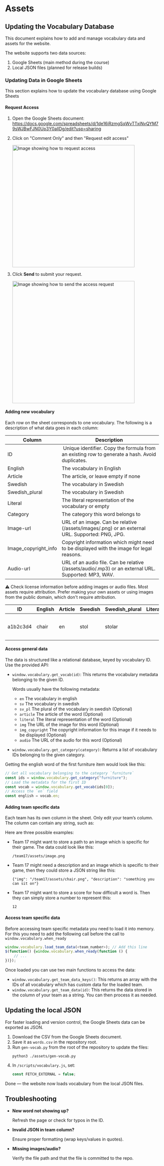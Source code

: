 # Assets

## Updating the Vocabulary Database

This document explains how to add and manage vocabulary data and assets for the website.

The website supports two data sources:
1. Google Sheets (main method during the course)
2. Local JSON files (planned for release builds)

### Updating Data in Google Sheets

This section explains how to update the vocabulary database using Google Sheets

#### Request Access

1. Open the Google Sheets document: <https://docs.google.com/spreadsheets/d/1de16iRzmgSqWvTTxiNvQYM79sWJBwFJN0Up3Y0allDg/edit?usp=sharing>
2. Click on "Comment Only" and then "Request edit access"

    <img src="./res/request-access-01.png" width="400" alt="Image showing how to request access">

3. Click **Send** to submit your request.

    <img src="./res/request-access-02.png" width="400" alt="Image showing how to send the access request">

#### Adding new vocabulary

Each row on the sheet corresponds to one vocabulary. The following is a description of what data goes in each column:

| Column | Description |
|----|---|
| ID | Unique identifier. Copy the formula from an existing row to generate a hash. Avoid duplicates. |
| English | The vocabulary in English |
| Article | The article, or leave empty if none |
| Swedish | The vocabulary in Swedish |
| Swedish_plural | The vocabulary in Swedish |
| Literal | The literal representation of the vocabulary or empty |
| Category | The category this word belongs to |
| Image-url | URL of an image. Can be relative (/assets/images/<id>.png) or an external URL. Supported: PNG, JPG. |
| Image_copyright_info | Copyright information which might need to be displayed with the image for legal reasons. |
| Audio-url | URL of an audio file. Can be relative (/assets/audio/<id>.mp3) or an external URL. Supported: MP3, WAV. |

⚠️ Check license information before adding images or audio files. Most assets require attribution. Prefer making your own assets or using images from the public domain, which don't require attribution.

| ID       | English | Article | Swedish | Swedish_plural | Literal | Category  | Image_URL                | Image_copyright_info | Audio_URL               |
| -------- | ------- | ------- | ------- |--------------- | ------- | --------- | ------------------------ | -------------------- | ----------------------- |
| a1b2c3d4 | chair   | en      | stol    | stolar         |         | furniture | /assets/images/chair.png | "Standard chair modern" by <a href="https://commons.wikimedia.org/wiki/user:Pk0001">Pk0001</a> licensed under <a href="https://creativecommons.org/licenses/by-sa/4.0">CC BY-SA 4.0</a> | /assets/audio/chair.mp3 |

#### Access general data

The data is structured like a relational database, keyed by vocabulary ID. Use the provided API:

* `window.vocabulary.get_vocab(id)`: This returns the vocabulary metadata belonging to the given ID.

    Words usually have the following metadata:
    - `en`              The vocabulary in english
    - `sv`              The vocabulary in swedish
    - `sv_pl`           The plural of the vocabulary in swedish (Optional)
    - `article`         The article of the word (Optional)
    - `literal`         The literal representation of the word (Optional)
    - `img`             The URL of the image for this word (Optional)
    - `img_copyright`   The copyright information for this image if it needs to be displayed (Optional)
    - `audio`           The URL of the audio for this word (Optional)

* `window.vocabulary.get_category(category)`: Returns a list of vocabulary IDs belonging to the given category.

Getting the english word of the first furniture item would look like this:

```js
// Get all vocabulary belonging to the category `furniture`
const ids = window.vocabulary.get_category("furniture");
// Load the metadata for the first ID
const vocab = window.vocabulary.get_vocab(ids[0]);
// Access the `en` field
const english = vocab.en;
```

#### Adding team specific data

Each team has its own column in the sheet. Only edit your team’s column. The column can contain any string, such as:

Here are three possible examples:
* Team 17 might want to store a path to an image which is specific for their game. The data could look like this:

    `/team17/assets/image.png`

* Team 17 might need a description and an image which is specific to their game, then they could store a JSON string like this:

    `{"img": "/team17/assets/chair.png", "description": "something you can sit on"}`

* Team 17 might want to store a score for how difficult a word is. Then they can simply store a number to represent this:

    `12`

#### Access team specific data

Before accessing team specific metadata you need to load it into memory. For this you need to add the following call before the call to `window.vocabulary.when_ready`

```js
window.vocabulary.load_team_data(<team_number>); // Add this line
$(function() {window.vocabulary.when_ready(function () {
    // ...
})});
```

Once loaded you can use two main functions to access the data:

* `window.vocabulary.get_team_data_keys()`: This returns an array with the IDs of all vocabulary which has custom data for the loaded team.
* `window.vocabulary.get_team_data(id)`: This returns the data stored in the column of your team as a string. You can then process it as needed.

## Updating the local JSON

For faster loading and version control, the Google Sheets data can be exported as JSON.

1. Download the CSV from the Google Sheets document.
2. Save it as `words.csv` in the repository root.
3. Run `gen-vocab.py` from the root of the repository to update the files:
    ```
    python3 ./assets/gen-vocab.py
    ```
4. In `/scripts/vocabulary.js`, set:
    ```js
    const FETCH_EXTERNAL = false;
    ```

Done — the website now loads vocabulary from the local JSON files.

## Troubleshooting

* **New word not showing up?**

  Refresh the page or check for typos in the ID.

* **Invalid JSON in team column?**

  Ensure proper formatting (wrap keys/values in quotes).

* **Missing images/audio?**

  Verify the file path and that the file is committed to the repo.